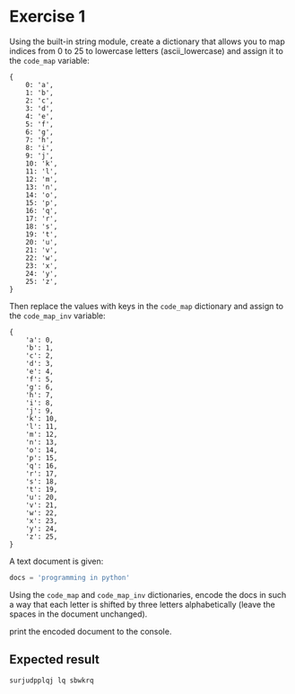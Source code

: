 # Exercise 1

Using the built-in string module, create a dictionary that allows you to map indices from 0 to 25 to lowercase letters (ascii_lowercase) and assign it to the `code_map` variable:

```
{
    0: 'a',
    1: 'b',
    2: 'c',
    3: 'd',
    4: 'e',
    5: 'f',
    6: 'g',
    7: 'h',
    8: 'i',
    9: 'j',
    10: 'k',
    11: 'l',
    12: 'm',
    13: 'n',
    14: 'o',
    15: 'p',
    16: 'q',
    17: 'r',
    18: 's',
    19: 't',
    20: 'u',
    21: 'v',
    22: 'w',
    23: 'x',
    24: 'y',
    25: 'z',
}
```

Then replace the values ​​with keys in the `code_map` dictionary and assign to the `code_map_inv` variable:

```
{
    'a': 0,
    'b': 1,
    'c': 2,
    'd': 3,
    'e': 4,
    'f': 5,
    'g': 6,
    'h': 7,
    'i': 8,
    'j': 9,
    'k': 10,
    'l': 11,
    'm': 12,
    'n': 13,
    'o': 14,
    'p': 15,
    'q': 16,
    'r': 17,
    's': 18,
    't': 19,
    'u': 20,
    'v': 21,
    'w': 22,
    'x': 23,
    'y': 24,
    'z': 25,
}
```

A text document is given:

```python
docs = 'programming in python'
```

Using the `code_map` and `code_map_inv` dictionaries, encode the docs in such a way that each letter is shifted by three letters alphabetically (leave the spaces in the document unchanged).

print the encoded document to the console.

## Expected result

```cmd
surjudpplqj lq sbwkrq
```
